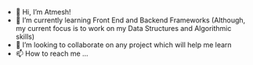 - 👋 Hi, I’m Atmesh!
- 🌱 I’m currently learning Front End and Backend Frameworks (Although, my current focus is to work on my Data Structures and Algorithmic skills)
- 💞️ I’m looking to collaborate on any project which will help me learn
- 📫 How to reach me ...

<!---
atmeshvm/atmeshvm is a ✨ special ✨ repository because its `README.md` (this file) appears on your GitHub profile.
You can click the Preview link to take a look at your changes.
--->
